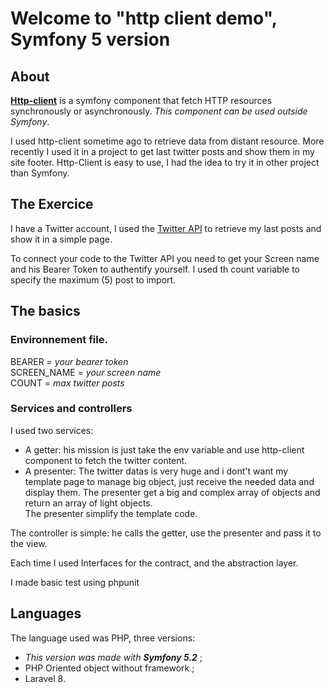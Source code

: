 # Welcome to "http client demo", Symfony 5 version

## About
**[Http-client](https://github.com/symfony/http-client)** is a symfony component that fetch  HTTP resources synchronously or asynchronously. *This component can be used outside Symfony*.

I used http-client sometime ago to retrieve data from distant resource.  More recently I used it in a project to get
last twitter posts and show them in my site footer. Http-Client is easy to use,  I had the idea to try it in other project than Symfony.

## The Exercice

I have a Twitter account, I used the [Twitter API](https://developer.twitter.com/en/docs/twitter-api) to retrieve my last posts and show it in a simple page.

To connect your code to the Twitter API you need to get your Screen name and his Bearer Token to authentify yourself.  I used th count variable to specify the maximum (5) post to import.


## The basics

### Environnement file.
BEARER = *your bearer token*  
SCREEN_NAME = *your screen name*  
COUNT = *max twitter posts*

### Services and controllers

I used two services:
* A getter: his mission is just take the env variable and use http-client component to fetch the twitter content.
* A presenter: The twitter datas is very huge and i dont't want my template page to manage big object, just
  receive the needed data and display them.  The presenter get a big and complex array of objects and return an array of light objects.  
  The presenter simplify the template code.

The controller is simple: he calls the getter, use the presenter and pass it to the view.

Each time I used Interfaces for the contract, and the abstraction layer.

I made basic test using phpunit

## Languages

The language used was PHP,  three versions:

* *This version was made with **Symfony 5.2*** ;
* PHP Oriented object without framework ;
* Laravel 8.